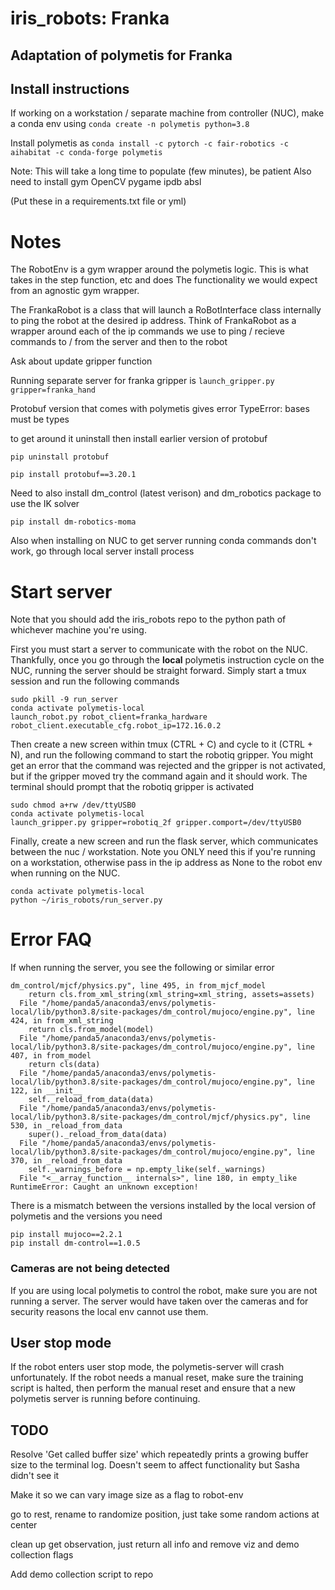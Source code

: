 # iris_robots: Franka
## Adaptation of polymetis for Franka 


## Install instructions
If working on a workstation / separate machine from controller (NUC), make a conda env using `conda create -n polymetis python=3.8`

Install polymetis as `conda install -c pytorch -c fair-robotics -c aihabitat -c conda-forge polymetis`

Note: This will take a long time to populate (few minutes), be patient
Also need to install
gym
OpenCV
pygame
ipdb
absl

(Put these in a requirements.txt file or yml)

# Notes
The RobotEnv is a gym wrapper around the polymetis logic.
This is what takes in the step function, etc and does
The functionality we would expect from an agnostic
gym wrapper.

The FrankaRobot is a class that will launch a RoBotInterface
class internally to ping the robot at the desired ip address.
Think of FrankaRobot as a wrapper around each of the
ip commands we use to ping / recieve commands to / from the 
server and then to the robot

Ask about update gripper function

Running separate server for franka gripper is
`` launch_gripper.py gripper=franka_hand ``

Protobuf version that comes with polymetis gives error
TypeError: bases must be types

to get around it uninstall then install earlier version of protobuf

`` pip uninstall protobuf ``

`` pip install protobuf==3.20.1 `` 

Need to also install dm_control (latest verison) and dm_robotics package to
use the IK solver

``pip install dm-robotics-moma``

Also when installing on NUC to get server running conda commands don't work,
go through local server install process

# Start server
Note that you should add the iris_robots repo to the python
path of whichever machine you're using.

First you must start a server to communicate with the robot
on the NUC. Thankfully, once you go through the **local** polymetis
instruction cycle on the NUC, running the server should be straight forward.
Simply start a tmux session and run the following commands

```
sudo pkill -9 run_server
conda activate polymetis-local
launch_robot.py robot_client=franka_hardware robot_client.executable_cfg.robot_ip=172.16.0.2
```

Then create a new screen within tmux (CTRL + C) and cycle to it (CTRL + N),
and run the following command to start the robotiq gripper. You might get an error
that the command was rejected and the gripper is not activated, but if the gripper moved
try the command again and it should work. The terminal should prompt that the 
robotiq gripper is activated
```
sudo chmod a+rw /dev/ttyUSB0
conda activate polymetis-local
launch_gripper.py gripper=robotiq_2f gripper.comport=/dev/ttyUSB0
```

Finally, create a new screen and run the flask server, which communicates between
the nuc / workstation. Note you ONLY need this if you're running on a workstation,
otherwise pass in the ip address as None to the robot env when running on the NUC.
```
conda activate polymetis-local
python ~/iris_robots/run_server.py
```
# Error FAQ
If when running the server, you see the following or similar error
```
dm_control/mjcf/physics.py", line 495, in from_mjcf_model
    return cls.from_xml_string(xml_string=xml_string, assets=assets)
  File "/home/panda5/anaconda3/envs/polymetis-local/lib/python3.8/site-packages/dm_control/mujoco/engine.py", line 424, in from_xml_string
    return cls.from_model(model)
  File "/home/panda5/anaconda3/envs/polymetis-local/lib/python3.8/site-packages/dm_control/mujoco/engine.py", line 407, in from_model
    return cls(data)
  File "/home/panda5/anaconda3/envs/polymetis-local/lib/python3.8/site-packages/dm_control/mujoco/engine.py", line 122, in __init__
    self._reload_from_data(data)
  File "/home/panda5/anaconda3/envs/polymetis-local/lib/python3.8/site-packages/dm_control/mjcf/physics.py", line 530, in _reload_from_data
    super()._reload_from_data(data)
  File "/home/panda5/anaconda3/envs/polymetis-local/lib/python3.8/site-packages/dm_control/mujoco/engine.py", line 370, in _reload_from_data
    self._warnings_before = np.empty_like(self._warnings)
  File "<__array_function__ internals>", line 180, in empty_like
RuntimeError: Caught an unknown exception! 
```

There is a mismatch between the versions installed by the local version of polymetis
and the versions you need
```
pip install mujoco==2.2.1
pip install dm-control==1.0.5
```
### Cameras are not being detected
If you are using local polymetis to control the robot, make sure you are not running a server.
The server would have taken over the cameras and for security reasons the local env cannot use them.

## User stop mode
If the robot enters user stop mode, the polymetis-server will crash unfortunately. If the robot
needs a manual reset, make sure the training script is halted, then perform the manual reset
and ensure that a new polymetis server is running before continuing.

## TODO
Resolve 'Get called buffer size' which repeatedly prints a growing buffer
size to the terminal log. Doesn't seem to affect functionality but Sasha didn't see it

Make it so we can vary image size as a flag to robot-env

go to rest, rename to randomize position, just take some random 
actions at center

clean up get observation, just return all info and remove
viz and demo collection flags

Add demo collection script to repo